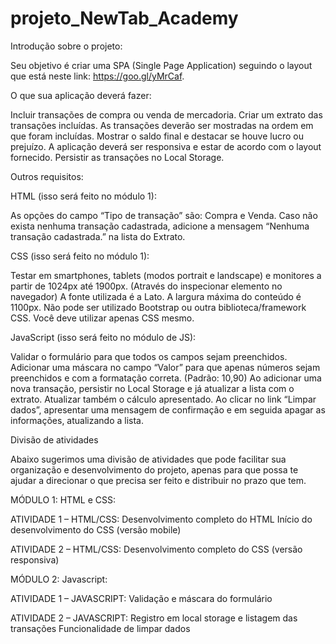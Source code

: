 # projeto_NewTab_Academy

Introdução sobre o projeto:

Seu objetivo é criar uma SPA (Single Page Application) seguindo o layout que está neste link: https://goo.gl/yMrCaf.

O que sua aplicação deverá fazer:

Incluir transações de compra ou venda de mercadoria.
Criar um extrato das transações incluídas. As transações deverão ser mostradas na ordem em que foram incluídas.
Mostrar o saldo final e destacar se houve lucro ou prejuízo.
A aplicação deverá ser responsiva e estar de acordo com o layout fornecido.
Persistir as transações no Local Storage.

Outros requisitos:

HTML (isso será feito no módulo 1):

As opções do campo “Tipo de transação” são: Compra e Venda.
Caso não exista nenhuma transação cadastrada, adicione a mensagem “Nenhuma transação cadastrada.” na lista do Extrato.

CSS (isso será feito no módulo 1):

Testar em smartphones, tablets (modos portrait e landscape) e monitores a partir de 1024px até 1900px. (Através do inspecionar elemento no navegador)
A fonte utilizada é a Lato.
A largura máxima do conteúdo é 1100px.
Não pode ser utilizado Bootstrap ou outra biblioteca/framework CSS. Você deve utilizar apenas CSS mesmo.

JavaScript (isso será feito no módulo de JS):

Validar o formulário para que todos os campos sejam preenchidos.
Adicionar uma máscara no campo “Valor” para que apenas números sejam preenchidos e com a formatação correta. (Padrão: 10,90)
Ao adicionar uma nova transação, persistir no Local Storage e já atualizar a lista com o extrato. Atualizar também o cálculo apresentado.
Ao clicar no link “Limpar dados”, apresentar uma mensagem de confirmação e em seguida apagar as informações, atualizando a lista.


Divisão de atividades

Abaixo sugerimos uma divisão de atividades que pode facilitar sua organização e desenvolvimento do projeto, apenas para que possa te ajudar a direcionar o que precisa ser feito e distribuir no prazo que tem.

MÓDULO 1: HTML e CSS:

ATIVIDADE 1 – HTML/CSS:
Desenvolvimento completo do HTML
Início do desenvolvimento do CSS (versão mobile)

ATIVIDADE 2 – HTML/CSS:
Desenvolvimento completo do CSS (versão responsiva)

MÓDULO 2: Javascript:

ATIVIDADE 1 – JAVASCRIPT:
Validação e máscara do formulário

ATIVIDADE 2 – JAVASCRIPT:
Registro em local storage e listagem das transações
Funcionalidade de limpar dados
